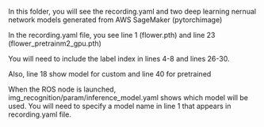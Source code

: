 In this folder, you will see the recording.yaml and two deep learning nernual network models generated from AWS SageMaker (pytorchimage)

In the recording.yaml file, you see line 1 (flower.pth) and line 23 (flower_pretrainm2_gpu.pth)

You will need to include the label index in lines 4-8 and lines 26-30.

Also, line 18 show model for custom and line 40 for pretrained 


When the ROS node is launched, img_recognition/param/inference_model.yaml shows which model will be used. You will need to specify a model name in line 1 that appears
in recording.yaml file.
